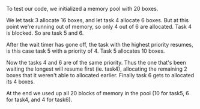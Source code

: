 To test our code, we initialized a memory pool with 20 boxes.

We let task 3 allocate 16 boxes, and let task 4 allocate 6 boxes.
But at this point we're running out of memory, so only 4 out of 6 are allocated. Task 4 is blocked. So are task 5 and 6.

After the wait timer has gone off, the task with the highest priority resumes, is this case task 5 with a priority of 4. Task 5 allocates 10 boxes.

Now the tasks 4 and 6 are of the same priority. Thus the one that's been waiting the longest will resume first (ie. task4), allocating the remaining 2 boxes that it weren't able to allocated earlier. Finally task 6 gets to allocated its 4 boxes.

At the end we used up all 20 blocks of memory in the pool (10 for task5, 6 for task4, and 4 for task6).